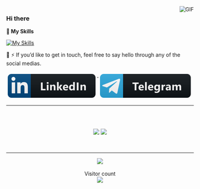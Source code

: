 <!-- <img align='right' src='https://user-images.githubusercontent.com/5713670/87202985-820dcb80-c2b6-11ea-9f56-7ec461c497c3.gif' width='200"'> -->
<img align="right" alt="GIF" src="https://media.giphy.com/media/iIqmM5tTjmpOB9mpbn/giphy.gif"/>



### Hi there
 <strong>
  🔭  My Skills
  </strong>

<p align="center"> 
 
[![My Skills](https://skillicons.dev/icons?i=cs,dotnet,python,django,docker,git,github&theme=dark)](https://github.com/behradbhrmi)
  
</p>

🌱 
⚡ If you’d like to get in touch, feel free to say hello through any of the social medias.

  <a href="https://www.linkedin.com/in/behradbahrami/" target="_blank">
    <img src="svg/linkedin.svg" alt="linkedin" style="vertical-align:top; margin:6px 4px">
  </a>  
   
<!--   <a href="https://www.instagram.com/behradbhrmi/" target="_blank">
    <img src="svg/instagram.svg" alt="instagram" style="vertical-align:top; margin:6px 4px">
  </a>  

   <a href="https://www.twitter.com/behradbhrmi/" target="_blank">
    <img src="svg/twitter.svg" alt="twitter" style="vertical-align:top; margin:6px 4px">
  </a>   -->
 
   <a href="https://t.me/behradbahrami/" target="_blank">
    <img src="svg/telegram.svg" alt="telegram" style="vertical-align:top; margin:6px 4px">
  </a>  
 

<br />

-----


 <br>
 <br>
 <p align="center">
  <img height="150" src="https://github-readme-stats.vercel.app/api/top-langs/?username=behradbhrmi&layout=compact&hide=html&theme=dracula"/>
 
  
  <img height="150" src="https://github-readme-stats.vercel.app/api?username=behradbhrmi&count_private=true&show_icons=true&theme=dracula&include_all_commits=true"/>
  </P><br>
  
 
 
 
----------------

<div align=center>

<!-- ![dino](https://gitee.com/skykeyjoker/PicCloud/raw/master/img/dino.gif) -->
  
<!-- </div> -->



![](https://media0.giphy.com/media/3otPorWLQJq5GmHRtu/giphy.gif)

<!-- <a href=#><img src="contributions.svg"></a> -->

<p align="center"> 
  Visitor count<br>
  <img src="https://profile-counter.glitch.me/behradbhrmi/count.svg" />
</p>
